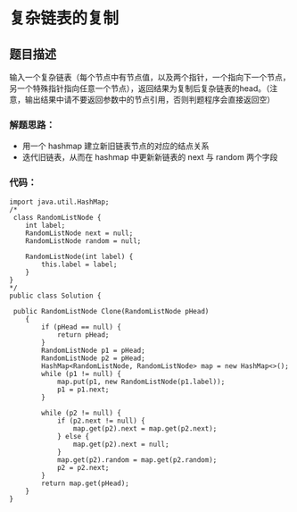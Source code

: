 # 复杂链表的复制

## 题目描述
输入一个复杂链表（每个节点中有节点值，以及两个指针，一个指向下一个节点，另一个特殊指针指向任意一个节点），返回结果为复制后复杂链表的head。（注意，输出结果中请不要返回参数中的节点引用，否则判题程序会直接返回空）


### 解题思路：
+ 用一个 hashmap 建立新旧链表节点的对应的结点关系
+ 迭代旧链表，从而在 hashmap 中更新新链表的 next 与 random 两个字段


### 代码：


```
import java.util.HashMap;
/*
 class RandomListNode {
    int label;
    RandomListNode next = null;
    RandomListNode random = null;

    RandomListNode(int label) {
        this.label = label;
    }
}
*/
public class Solution {

 public RandomListNode Clone(RandomListNode pHead)
    {
        if (pHead == null) {
            return pHead;
        }
        RandomListNode p1 = pHead;
        RandomListNode p2 = pHead;
        HashMap<RandomListNode, RandomListNode> map = new HashMap<>();
        while (p1 != null) {
            map.put(p1, new RandomListNode(p1.label));
            p1 = p1.next;
        }
 
        while (p2 != null) {
            if (p2.next != null) {
                map.get(p2).next = map.get(p2.next);
            } else {
                map.get(p2).next = null;
            }
            map.get(p2).random = map.get(p2.random);
            p2 = p2.next;
        }
        return map.get(pHead);
    }
}

```